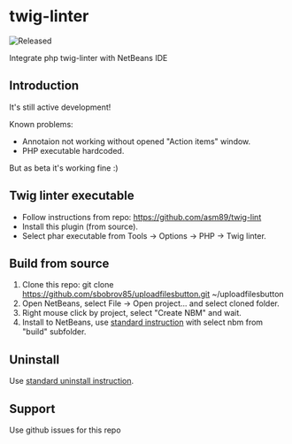 # twig-linter

![Released](https://img.shields.io/badge/status-development-yellow.svg)

Integrate php twig-linter with NetBeans IDE

## Introduction

It's still active development!

Known problems:
  * Annotaion not working without opened "Action items" window.
  * PHP executable hardcoded.
  
But as beta it's working fine :)

## Twig linter executable

* Follow instructions from repo: https://github.com/asm89/twig-lint
* Install this plugin (from source).
* Select phar executable from Tools -> Options -> PHP -> Twig linter.

## Build from source

1. Clone this repo: git clone https://github.com/sbobrov85/uploadfilesbutton.git ~/uploadfilesbutton
2. Open NetBeans, select File -> Open project... and select cloned folder.
3. Right mouse click by project, select "Create NBM" and wait.
4. Install to NetBeans, use [standard instruction](http://wiki.netbeans.org/InstallingAPlugin) with select nbm from "build" subfolder.

## Uninstall

Use [standard uninstall instruction](http://wiki.netbeans.org/PluginUninstallation).

## Support

Use github issues for this repo
